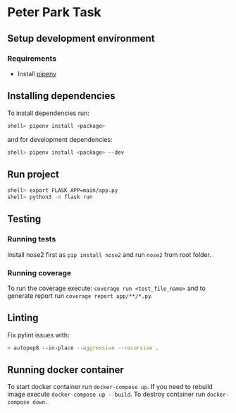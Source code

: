 # Peter Park Task

## Setup development environment

### Requirements

- Install [pipenv](https://pipenv.pypa.io/en/latest/)

## Installing dependencies

To install dependencies run:

```sh
shell> pipenv install <package>
```

and for development dependencies:

```sh
shell> pipenv install <package> --dev
```

## Run project

```sh
shell> export FLASK_APP=main/app.py
shell> python3 -m flask run
```

## Testing

### Running tests

Install nose2 first as `pip install nose2` and run `nose2` from root folder.

### Running coverage

To run the coverage execute: `coverage run <test_file_name>` and to generate report run `coverage report app/**/*.py`.

## Linting

Fix pylint issues with:

```sh
> autopep8 --in-place --aggressive --recursive .
```

## Running docker container

To start docker container run `docker-compose up`. If you need to rebuild image execute `docker-compose up --build`. To destroy container run `docker-compose down`.
